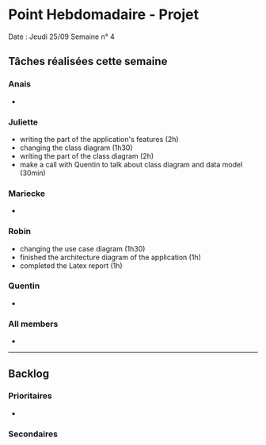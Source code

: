 # Point Hebdomadaire - Projet

Date : Jeudi 25/09
Semaine n° 4

## Tâches réalisées cette semaine

### Anais
- 

### Juliette
- writing the part of the application's features (2h) 
- changing the class diagram (1h30)
- writing the part of the class diagram (2h)
- make a call with Quentin to talk about class diagram and data model (30min)

### Mariecke
- 

### Robin
- changing the use case diagram (1h30)
- finished the architecture diagram of the application (1h)
- completed the Latex report (1h)

### Quentin
- 

### All members 
- 

---

## Backlog

### Prioritaires

- 


### Secondaires

  
